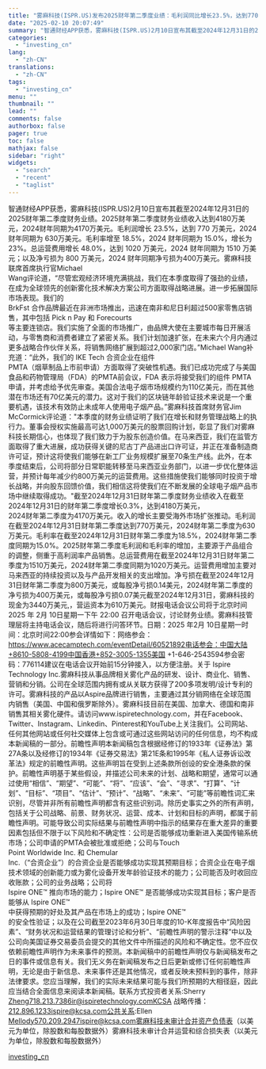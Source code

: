 ```yaml
---
title: "雾麻科技(ISPR.US)发布2025财年第二季度业绩：毛利润同比增长23.5%，达到770万美元 毛利率达到18.5%，去年同期为15.0% 收入同比增长0.3%，达到4180万美元"
date: "2025-02-10 20:07:49"
summary: "智通财经APP获悉，雾麻科技(ISPR.US)2月10日宣布其截至2024年12月31日的2025..."
categories:
  - "investing_cn"
lang:
  - "zh-CN"
translations:
  - "zh-CN"
tags:
  - "investing_cn"
menu: ""
thumbnail: ""
lead: ""
comments: false
authorbox: false
pager: true
toc: false
mathjax: false
sidebar: "right"
widgets:
  - "search"
  - "recent"
  - "taglist"
---
```


智通财经APP获悉，雾麻科技(ISPR.US)2月10日宣布其截至2024年12月31日的2025财年第二季度财务业绩。2025财年第二季度财务业绩收入达到4180万美元，2024财年同期为4170万美元。毛利润增长 23.5%，达到 770 万美元，2024 财年同期为 630万美元。毛利率增至 18.5%，2024 财年同期为 15.0%，增长为23%。总运营费用增长 48.0%，达到 1020 万美元，2024 财年同期为 1510 万美元；以及净亏损为 800 万美元，2024 财年同期净亏损为400万美元。雾麻科技联席首席执行官Michael   
Wang评论道，“尽管宏观经济环境充满挑战，我们在本季度取得了强劲的业绩，在成为全球领先的创新雾化技术解决方案公司方面取得战略进展。进一步拓展国际市场表现。我们的   
BrkFst 合作品牌最近在非洲市场推出，迅速在南非和尼日利超过500家零售店销售，其中包括 Pick n Pay 和 Forecourts   
等主要连锁店。我们实施了全面的市场推广，由品牌大使在主要城市每日开展活动，与零售商和消费者建立了紧密关系。我们计划加速扩张，在未来六个月内通过更多战略合作伙伴关系，将销售网络扩展到超过2,000家门店。”Michael Wang补充道：“此外，我们的 IKE Tech 合资企业在组件   
PMTA（烟草制品上市前申请）方面取得了突破性机遇。我们已成功完成了与美国食品和药物管理局（FDA）的PMTA前会议，FDA 表示将接受我们的组件 PMTA   
申请，并考虑给予优先审查。美国合法电子烟市场规模约为110亿美元，而在其他潜在市场还有70亿美元的潜力。这对于我们的区块链年龄验证技术来说是一个重要机遇，该技术有效防止未成年人使用电子烟产品。”雾麻科技首席财务官Jim   
McCormick评论道："本季度的财务业绩证明了我们在增长和财务管理战略上的执行力。董事会授权实施最高可达1,000万美元的股票回购计划，彰显了我们对雾麻科技长期信心，也体现了我们致力于为股东创造价值。在马来西亚，我们在监管方面取得了重大进展，成功获得关键的尼古丁产品进出口许可证，并正在准备制造商许可证，预计这将使我们能够在新工厂业务规模扩展至70条生产线。此外，在本季度结束后，公司将部分日常职能转移至马来西亚业务部门，以进一步优化整体运营，并预计每年减少约800万美元的运营费用。这些措施使我们能够同时投资于增长战略，并向股东回馈价值，我们相信这将使我们在不断发展的全球电子烟产品市场中继续取得成功。"截至2024年12月31日财年第二季度财务业绩收入在截至2024年12月31日的财年第二季度增长0.3%，达到4180万美元，   
2024财年第二季度为4170万美元。收入的增长主要受海外市场扩张推动。毛利润在截至2024年12月31日财年第二季度达到770万美元，2024财年第二季度为630万美元。毛利率在截至2024年12月31日财年第二季度为18.5%，2024财年第二季度同期为15.0%。2025财年第二季度毛利润和毛利率的增加，主要源于产品组合的调整，侧重于高利润率产品销售。总运营费用在截至2024年12月31日财年第二季度为1510万美元，2024财年第二季度同期为1020万美元。运营费用增加主要对马来西亚的持续投资以及与产品开发相关的支出增加。净亏损在截至2024年12月31日财年第二季度为800万美元，或每股净亏损0.14美元，2024财年第二季度的净亏损为400万美元，或每股净亏损0.07美元截至2024年12月31日，雾麻科技的现金为3440万美元,，营运资本为610万美元。财报电话会议公司将于北京时间 2025 年 2月 10日星期一下午 22:00 召开电话会议，讨论财务业绩。雾麻科技管理层将主持电话会议，随后将进行问答环节。日期：2025 年2月 10日星期一时间：北京时间22:00参会详情如下：网络参会：https://www.acecamptech.com/eventDetail/60521892电话参会：中国大陆+8610-5808-4199中国香港+852-3005-1355美国 +1-646-2543594参会密码：776114建议在电话会议开始前15分钟接入，以方便注册。关于 Ispire Technology Inc.雾麻科技从事品牌相关雾化产品的研发、设计、商业化、销售、营销和分销。公司在全球范围内拥有或从关联方获得了200多项发明/设计专利的许可。雾麻科技的产品以Aspire品牌进行销售，主要通过其分销网络在全球范围内销售（美国、中国和俄罗斯除外）。雾麻科技目前在美国、加拿大、德国和南非销售其相关雾化硬件。请访问www.ispiretechnology.com，并在Facebook、Twitter、Instagram、Linkedin、Pinterest和YouTube上关注我们。公司网站、任何其他网站或任何社交媒体上包含或可通过这些网站访问的任何信息，均不构成本新闻稿的一部分。前瞻性声明本新闻稿包含根据经修订的1933年《证券法》第27A条以及经修订的1934年《证券交易法》第21E条和1995年《私人证券诉讼改革法》规定的前瞻性声明。这些声明旨在受到上述条款所创设的安全港条款的保护。前瞻性声明基于某些假设，并描述公司未来的计划、战略和期望，通常可以通过使用“相信”、“期望”、“可能”、“将”、“应该”、“会”、“寻求”、“打算”、“计划”、“目标”、“项目”、“估计”、“预计”、“战略”、“未来”、“可能”等前瞻性词汇来识别，尽管并非所有前瞻性声明都含有这些识别词。除历史事实之外的所有声明，包括关于公司战略、前景、财务状况、运营、成本、计划和目标的声明，都属于前瞻性声明。可能导致公司实际结果与前瞻性声明中指示的结果存在重大差异的重要因素包括但不限于以下风险和不确定性：公司是否能够成功重新进入美国传输系统市场；公司申请的PMTA会被批准或拒绝；公司与Touch   
Point Worldwide Inc. 和 Chemular   
Inc.（“合资企业”）的合资企业是否能够成功实现其预期目标；合资企业在电子烟技术领域的创新能力或为雾化设备开发年龄验证技术的能力；公司能否及时收回应收账款；公司的业务战略；公司将   
Ispire ONE™ 推向市场的能力；Ispire ONE™ 是否能够成功实现其目标；客户是否能够从 Ispire ONE™   
中获得预期的好处及其产品在市场上的成功；Ispire ONE™   
的安全性验证；以及在公司截至2023年6月30日年度的10-K年度报告中“风险因素”、“财务状况和运营结果的管理讨论和分析”、“前瞻性声明的警示注释”中以及公司向美国证券交易委员会提交的其他文件中所描述的风险和不确定性。您不应仅依赖前瞻性声明作为未来事件的预测。本新闻稿中的前瞻性声明仅与新闻稿发布之日的事件或信息有关。我们无义务在新闻稿发布之日后更新或修订任何前瞻性声明，无论是由于新信息、未来事件还是其他情况，或者反映未预料到的事件，除非法律要求。您应当理解，我们的实际未来结果可能与我们所预期的大相径庭，因此应当结合全面信息来阅读本新闻稿。联系方式投资者关系:Sherry Zheng718.213.7386ir@ispiretechnology.comKCSA 战略传播：212.896.1233ispire@kcsa.com公共关系:Ellen Mellody570.209.2947ispire@kcsa.com雾麻科技未审计合并资产负债表（以美元为单位，除股数和每股数据外）雾麻科技未审计合并运营和综合损失表（以美元为单位，除股数和每股数据外）

[investing_cn](https://cn.investing.com/news/stock-market-news/article-2664359)

